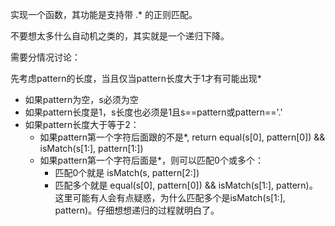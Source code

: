 实现一个函数，其功能是支持带 .* 的正则匹配。

不要想太多什么自动机之类的，其实就是一个递归下降。

需要分情况讨论：

先考虑pattern的长度，当且仅当pattern长度大于1才有可能出现*
* 如果pattern为空，s必须为空
* 如果pattern长度是1，s长度也必须是1且s==pattern或pattern=='.'
* 如果pattern长度大于等于2：
    * 如果pattern第一个字符后面跟的不是*, return equal(s[0], pattern[0]) && isMatch(s[1:], pattern[1:])
    * 如果pattern第一个字符后面是*，则可以匹配0个或多个：
        * 匹配0个就是 isMatch(s, pattern[2:])
        * 匹配多个就是 equal(s[0], pattern[0]) && isMatch(s[1:], pattern)。这里可能有人会有点疑惑，为什么匹配多个是isMatch(s[1:], pattern)。仔细想想递归的过程就明白了。